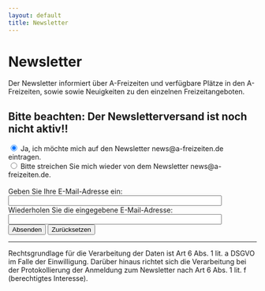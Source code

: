 ```yaml
---
layout: default
title: Newsletter
---
```


# Newsletter

Der Newsletter informiert über A-Freizeiten und verfügbare Plätze in den A-Freizeiten, sowie sowie Neuigkeiten zu den
einzelnen Freizeitangeboten.

## Bitte beachten: Der Newsletterversand ist noch nicht aktiv!!

<form action="https://kundenserver.de/cgi-bin/mailinglist.cgi" method="POST" target="_blank">
  <input checked name="subscribe_r" type="radio" value="subscribe">
  Ja, ich möchte mich auf den Newsletter news@a-freizeiten.de eintragen.
  <br />
  <input name="subscribe_r" type="radio" value="unsubscribe">
  Bitte streichen Sie mich wieder von dem Newsletter news@a-freizeiten.de.
  <br /><br />
  Geben Sie Ihre E-Mail-Adresse ein:
  <br />
  <input maxlength="51" name="mailaccount_r" size="51" type="text">
  <br />
  Wiederholen Sie die eingegebene E-Mail-Adresse:
  <br />
  <input maxlength="51" name="mailaccount2_r" size="51" type="text">
  <br />
  <input type="SUBMIT" value="Absenden"> <input type="RESET" value="Zurücksetzen">
  <hr />
  <input name="FBMLNAME" type="hidden" value="news@a-freizeiten.de">
  <input name="FBLANG" type="hidden" value="de">
  <input name="FBURLERROR_L" type="hidden" value="https://kundenserver.de/mailinglist/error.de.html">
  <input name="FBURLSUBSCRIBE_L" type="hidden" value="https://kundenserver.de/mailinglist/subscribe.de.html">
  <input name="FBURLUNSUBSCRIBE_L" type="hidden" value="https://kundenserver.de/mailinglist/unsubscribe.de.html">
  <input name="FBURLINVALID_L" type="hidden" value="https://kundenserver.de/mailinglist/invalid.de.html">
</form>

Rechtsgrundlage für die Verarbeitung der Daten ist Art 6 Abs. 1 lit. a DSGVO im Falle der Einwilligung. 
Darüber hinaus richtet sich die Verarbeitung bei der Protokollierung der Anmeldung zum Newsletter nach 
Art 6 Abs. 1 lit. f (berechtigtes Interesse).
